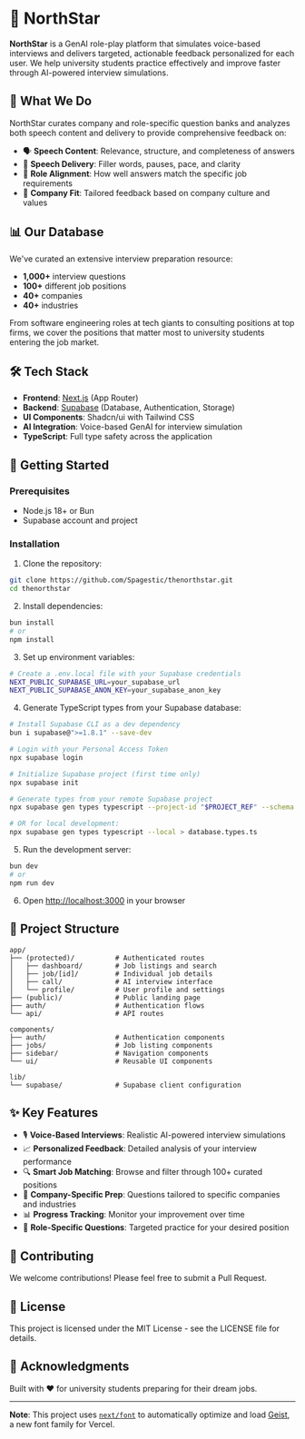 # 🌟 NorthStar

**NorthStar** is a GenAI role-play platform that simulates voice-based interviews and delivers targeted, actionable feedback personalized for each user. We help university students practice effectively and improve faster through AI-powered interview simulations.

## 🎯 What We Do

NorthStar curates company and role-specific question banks and analyzes both speech content and delivery to provide comprehensive feedback on:

- 🗣️ **Speech Content**: Relevance, structure, and completeness of answers
- 🎤 **Speech Delivery**: Filler words, pauses, pace, and clarity
- 🎯 **Role Alignment**: How well answers match the specific job requirements
- 💼 **Company Fit**: Tailored feedback based on company culture and values

## 📊 Our Database

We've curated an extensive interview preparation resource:

- **1,000+** interview questions
- **100+** different job positions
- **40+** companies
- **40+** industries

From software engineering roles at tech giants to consulting positions at top firms, we cover the positions that matter most to university students entering the job market.

## 🛠️ Tech Stack

- **Frontend**: [Next.js](https://nextjs.org) (App Router)
- **Backend**: [Supabase](https://supabase.com) (Database, Authentication, Storage)
- **UI Components**: Shadcn/ui with Tailwind CSS
- **AI Integration**: Voice-based GenAI for interview simulation
- **TypeScript**: Full type safety across the application

## 🚀 Getting Started

### Prerequisites

- Node.js 18+ or Bun
- Supabase account and project

### Installation

1. Clone the repository:

```bash
git clone https://github.com/Spagestic/thenorthstar.git
cd thenorthstar
```

2. Install dependencies:

```bash
bun install
# or
npm install
```

3. Set up environment variables:

```bash
# Create a .env.local file with your Supabase credentials
NEXT_PUBLIC_SUPABASE_URL=your_supabase_url
NEXT_PUBLIC_SUPABASE_ANON_KEY=your_supabase_anon_key
```

4. Generate TypeScript types from your Supabase database:

```bash
# Install Supabase CLI as a dev dependency
bun i supabase@">=1.8.1" --save-dev

# Login with your Personal Access Token
npx supabase login

# Initialize Supabase project (first time only)
npx supabase init

# Generate types from your remote Supabase project
npx supabase gen types typescript --project-id "$PROJECT_REF" --schema public > database.types.ts

# OR for local development:
npx supabase gen types typescript --local > database.types.ts
```

5. Run the development server:

```bash
bun dev
# or
npm run dev
```

6. Open [http://localhost:3000](http://localhost:3000) in your browser

## 📁 Project Structure

```
app/
├── (protected)/          # Authenticated routes
│   ├── dashboard/        # Job listings and search
│   ├── job/[id]/         # Individual job details
│   ├── call/             # AI interview interface
│   └── profile/          # User profile and settings
├── (public)/             # Public landing page
├── auth/                 # Authentication flows
└── api/                  # API routes

components/
├── auth/                 # Authentication components
├── jobs/                 # Job listing components
├── sidebar/              # Navigation components
└── ui/                   # Reusable UI components

lib/
└── supabase/             # Supabase client configuration
```

## ✨ Key Features

- 🎙️ **Voice-Based Interviews**: Realistic AI-powered interview simulations
- 📈 **Personalized Feedback**: Detailed analysis of your interview performance
- 🔍 **Smart Job Matching**: Browse and filter through 100+ curated positions
- 🏢 **Company-Specific Prep**: Questions tailored to specific companies and industries
- 📊 **Progress Tracking**: Monitor your improvement over time
- 🎯 **Role-Specific Questions**: Targeted practice for your desired position

## 🤝 Contributing

We welcome contributions! Please feel free to submit a Pull Request.

## 📄 License

This project is licensed under the MIT License - see the LICENSE file for details.

## 🙏 Acknowledgments

Built with ❤️ for university students preparing for their dream jobs.

---

**Note**: This project uses [`next/font`](https://nextjs.org/docs/app/building-your-application/optimizing/fonts) to automatically optimize and load [Geist](https://vercel.com/font), a new font family for Vercel.
